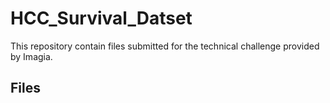 # HCC_Survival_Datset

This repository contain files submitted for the technical challenge provided by Imagia.

## Files
